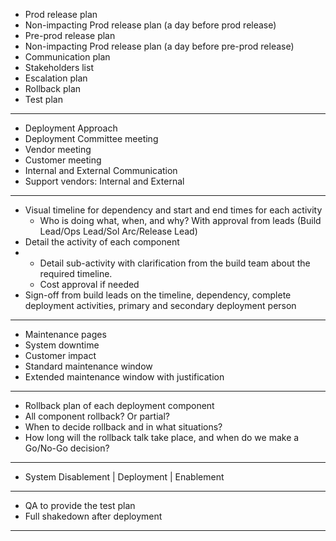 
- Prod release plan
- Non-impacting Prod release plan (a day before prod release) 
- Pre-prod release plan
- Non-impacting Prod release plan (a day before pre-prod release)
- Communication plan
- Stakeholders list
- Escalation plan
- Rollback plan
- Test plan

-----------
- Deployment Approach
- Deployment Committee meeting
- Vendor meeting
- Customer meeting
- Internal and External Communication
- Support vendors: Internal and External 

--------------
- Visual timeline for dependency and start and end times for each activity
  - Who is doing what, when, and why? With approval from leads (Build Lead/Ops Lead/Sol Arc/Release Lead)
- Detail the activity of each component
- - Detail sub-activity with clarification from the build team about the required timeline.
  - Cost approval if needed
- Sign-off from build leads on the timeline, dependency, complete deployment activities, primary and secondary deployment person

--------------
- Maintenance pages
- System downtime
- Customer impact
- Standard maintenance window
- Extended maintenance window with justification

-----------------
- Rollback plan of each deployment component
- All component rollback? Or partial?
- When to decide rollback and in what situations?
- How long will the rollback talk take place, and when do we make a Go/No-Go decision?

-----------------
- System Disablement | Deployment | Enablement 

------------------
- QA to provide the test plan
- Full shakedown after deployment
------------------

